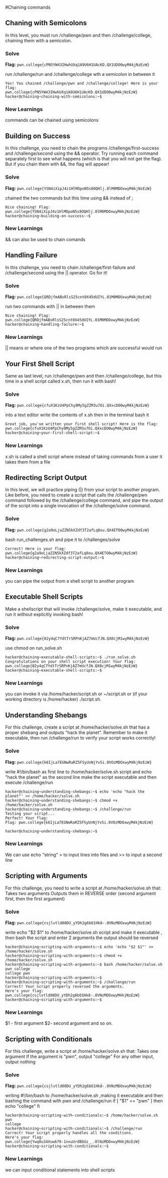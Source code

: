#Chaining commands

## Chaning with Semicolons
In this level, you must run /challenge/pwn and then /challenge/college, chaining them with a semicolon.

### Solve
**Flag:** `pwn.college{cPN5YW43IHwhUXq1A9U6H1UAcKD.QX1UDO0wyM4kjNzEzW}`

run /challenge/run and /challenge/college wth a semicolon in between it

```hacker@chaining~chaining-with-semicolons:~$ /challenge/pwn; /challenge/college
Yes! You chained /challenge/pwn and /challenge/college! Here is your flag:
pwn.college{cPN5YW43IHwhUXq1A9U6H1UAcKD.QX1UDO0wyM4kjNzEzW}
hacker@chaining~chaining-with-semicolons:~$ 
```

### New Learnings
commands can be chained using semicolons



## Building on Success
In this challenge, you need to chain the programs /challenge/first-success and /challenge/second using the && operator. Try running each command separately first to see what happens (which is that you will not get the flag). But if you chain them with &&, the flag will appear!

### Solve
**Flag:** `pwn.college{YSN4iXipJ4z1HlMOpoN5s8OQHlj.0lM0MDOxwyM4kjNzEzW}`

chained the two commands but this time using && instead of ; 

```hacker@chaining~building-on-success:~$ /challenge/first-success && /challenge/second
Nice chaining! Flag: pwn.college{YSN4iXipJ4z1HlMOpoN5s8OQHlj.0lM0MDOxwyM4kjNzEzW}
hacker@chaining~building-on-success:~$ 
```

### New Learnings
&& can also be used to chain comands



## Handling Failure
In this challenge, you need to chain /challenge/first-failure and /challenge/second using the || operator. Go for it!

### Solve
**Flag:** `pwn.college{QRDjfmABsRlsS25cnt0X45dUIYL.01M0MDOxwyM4kjNzEzW}`

run two commands with || in between them 

```hacker@chaining~handling-failure:~$ /challenge/first-failure || /challenge/second
Nice chaining! Flag: pwn.college{QRDjfmABsRlsS25cnt0X45dUIYL.01M0MDOxwyM4kjNzEzW}
hacker@chaining~handling-failure:~$ 
```

### New Learnings
|| means or where one of the two programs which are successful would run




## Your First Shell Script
 Same as last level, run /challenge/pwn and then /challenge/college, but this time in a shell script called x.sh, then run it with bash!

### Solve
**Flag:** `pwn.college{cfuX1KzU4PpChy0My5gZZM3u7Oi.QXxcDO0wyM4kjNzEzW}`

into a text editor write the contents of x.sh then in the terminal bash it 

```hacker@chaining~your-first-shell-script:~$ bash x.sh
Great job, you've written your first shell script! Here is the flag:
pwn.college{cfuX1KzU4PpChy0My5gZZM3u7Oi.QXxcDO0wyM4kjNzEzW}
hacker@chaining~your-first-shell-script:~$ 
```

### New Learnings
x.sh is called a shell script where instead of taking commands from a user it takes them from a file



## Redirecting Script Output
In this level, we will practice piping (|) from your script to another program. Like before, you need to create a script that calls the /challenge/pwn command followed by the /challenge/college command, and pipe the output of the script into a single invocation of the /challenge/solve command.

### Solve
**Flag:** `pwn.college{g2a9oLjaZZN5kXZdf3T2afLq8ou.QX4ETO0wyM4kjNzEzW}`

bash run_challenges.sh and pipe it to /challenges/solve

```hacker@chaining~redirecting-script-output:~$ bash run_challenges.sh | /challenge/solve
Correct! Here is your flag:
pwn.college{g2a9oLjaZZN5kXZdf3T2afLq8ou.QX4ETO0wyM4kjNzEzW}
hacker@chaining~redirecting-script-output:~$ 
```

### New Learnings
you can pipe the output from a shell script to another program



## Executable Shell Scripts
Make a shellscript that will invoke /challenge/solve, make it executable, and run it without explicitly invoking bash!

### Solve
**Flag:** `pwn.college{02y4qC7YdtTrSRPnKjAZ7mUcfJN.QX0cjM1wyM4kjNzEzW}`

use chmod on run_solve.sh 

```hacker@chaining~executable-shell-scripts:~$ chmod +x run_solve.sh to make it executable then envoke it using ./(script).sh
hacker@chaining~executable-shell-scripts:~$ ./run_solve.sh
Congratulations on your shell script execution! Your flag:
pwn.college{02y4qC7YdtTrSRPnKjAZ7mUcfJN.QX0cjM1wyM4kjNzEzW}
hacker@chaining~executable-shell-scripts:~$ 
```

### New Learnings
you can invoke it via /home/hacker/script.sh or ~/script.sh or (if your working directory is /home/hacker) ./script.sh.




## Understanding Shebangs
For this challenge, create a script at /home/hacker/solve.sh that has a proper shebang and outputs "hack the planet". Remember to make it executable, then run /challenge/run to verify your script works correctly!

### Solve
**Flag:** `pwn.college{k6IjLa7EGNwRaRZ5FSyUnNjYv5i.0VOzMDOxwyM4kjNzEzW}`

write #!/bin/bash as first line to /home/hacker/solve.sh script and echo "hack the planet" as the second line make the script executable and then execute /challenge/run

```hacker@chaining~understanding-shebangs:~$ echo '#!/bin/bash' > /home/hacker/solve.sh
hacker@chaining~understanding-shebangs:~$ echo 'echo "hack the planet"' >> /home/hacker/solve.sh
hacker@chaining~understanding-shebangs:~$ chmod +x /home/hacker/solve.sh
hacker@chaining~understanding-shebangs:~$ /challenge/run
Testing your script...
Perfect! Your flag:
Flag: pwn.college{k6IjLa7EGNwRaRZ5FSyUnNjYv5i.0VOzMDOxwyM4kjNzEzW}

hacker@chaining~understanding-shebangs:~$  
```

### New Learnings
We can use echo "string" > to input lines into files and >> to input a second line



## Scripting with Arguments
For this challenge, you need to write a script at /home/hacker/solve.sh that:
Takes two arguments
Outputs them in REVERSE order (second argument first, then the first argument)

### Solve
**Flag:** `pwn.college{csjlvtld08DU_yYDh2g6bO1Hk8-.0VNzMDOxwyM4kjNzEzW}`

write echo "$2 $1" to /home/hacker/solve.sh script and make it executable , then bash the script and enter 2 arguments the output should be reversed 

```hacker@chaining~scripting-with-arguments:~$ echo '#!/bin/bash' > /home/hacker/solve.sh
hacker@chaining~scripting-with-arguments:~$ echo 'echo "$2 $1"' >> /home/hacker/solve.sh
hacker@chaining~scripting-with-arguments:~$ chmod +x /home/hacker/solve.sh
hacker@chaining~scripting-with-arguments:~$ bash /home/hacker/solve.sh pwn college
college pwn
hacker@chaining~scripting-with-arguments:~$ 
hacker@chaining~scripting-with-arguments:~$ /challenge/run
Correct! Your script properly reversed the arguments.
Here's your flag:
pwn.college{csjlvtld08DU_yYDh2g6bO1Hk8-.0VNzMDOxwyM4kjNzEzW}
hacker@chaining~scripting-with-arguments:~$ 
```

### New Learnings
$1 - first argument $2- second argument and so on.



## Scripting with Conditionals
For this challenge, write a script at /home/hacker/solve.sh that:
Takes one argument
If the argument is "pwn", output "college"
For any other input, output nothing

### Solve
**Flag:** `pwn.college{csjlvtld08DU_yYDh2g6bO1Hk8-.0VNzMDOxwyM4kjNzEzW}`

writing #!/bin/bash   to /home/hacker/solve.sh ,making it executable and then bashing the command with pwn and /challenge/run
if [ "$1" == "pwn" ]
then
    echo "college"
fi         

```hacker@chaining~scripting-with-conditionals:~$ chmod +x /home/hacker/solve.sh
hacker@chaining~scripting-with-conditionals:~$ /home/hacker/solve.sh pwn
college
hacker@chaining~scripting-with-conditionals:~$ /challenge/run
Correct! Your script properly handles all the conditions.
Here's your flag:
pwn.college{Ywq0u34Xuw6f0-1nxuUrdBbUz__.0lNzMDOxwyM4kjNzEzW}
hacker@chaining~scripting-with-conditionals:~$ 
```

### New Learnings
we can input conditional statements into shell scripts







